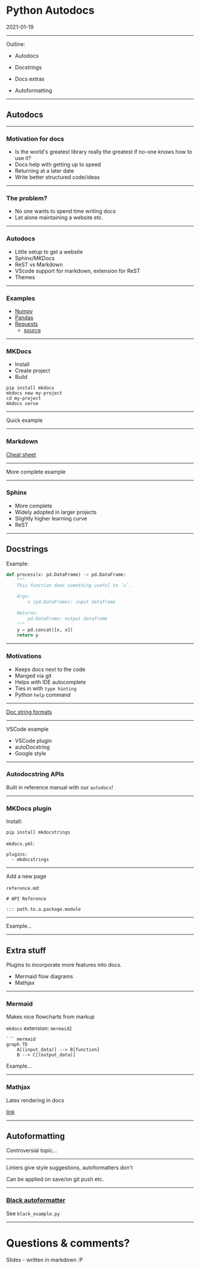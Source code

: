 # Python Autodocs
2021-01-19

----
Outline:

* Autodocs
* Docstrings
* Docs extras

* Autoformatting

---
## Autodocs

----
### Motivation for docs

* Is the world's greatest library really the greatest if no-one knows how to use it?
* Docs help with getting up to speed
* Returning at a later date
* Write better structured code/ideas
----
### The problem?

* No one wants to spend time writing docs
* Let alone maintaining a website etc.

----
### Autodocs

* Little setup to get a website
* Sphinx/MKDocs
* ReST vs Markdown
* VScode support for markdown, extension for ReST
* Themes
----
### Examples

* [Numpy](https://numpy.org/doc/stable/)
* [Pandas](https://github.com/pandas-dev/pandas/tree/master/doc)
* [Requests](https://requests.readthedocs.io/en/master/)
  * [source](https://raw.githubusercontent.com/psf/requests/master/docs/index.rst)

----
### MKDocs

* Install
* Create project
* Build

```
pip install mkdocs
mkdocs new my-project
cd my-project
mkdocs serve
```
----

Quick example

----

### Markdown
[Cheat sheet](https://github.com/adam-p/markdown-here/wiki/Markdown-Cheatsheet)

----

More complete example

----
### Sphinx

* More complete
* Widely adopted in larger projects
* Slightly higher learning curve
* ReST

---
## Docstrings

Example:
```python
def process(x: pd.DataFrame) -> pd.DataFrame:
    """
    This function does something useful to `x`.

    Args:
        x (pd.DataFrame): input dataframe
    
    Returns:
        pd.DataFrame: output dataframe
    """
    y = pd.concat([x, x])
    return y
```

----
### Motivations
* Keeps docs next to the code
* Manged via git
* Helps with IDE autocomplete
* Ties in with `type hinting`
* Python `help` command

----

[Doc string formats](https://realpython.com/documenting-python-code/#google-docstrings-example)

----

VSCode example

* VSCode plugin
* autoDocstring
* Google style

---
### Autodocstring APIs

Built in reference manual with our `autodocs`!

----
### MKDocs plugin

Install:
```
pip install mkdocstrings
```
`mkdocs.yml`:
```
plugins:
  - mkdocstrings
```

----
Add a new page

`reference.md`:
```
# API Reference

::: path.to.a.package.module
```

----

Example...

---

## Extra stuff

Plugins to incorporate more features into docs.
* Mermaid flow diagrams
* Mathjax

----
### Mermaid
Makes nice flowcharts from markup

`mkdocs` extension: `mermaid2`

```
``` mermaid
graph TD
    A[(input_data)] --> B[function]
    B --> C[(output_data)]
```

Example...

----
### Mathjax
Latex rendering in docs

[link](https://squidfunk.github.io/mkdocs-material/reference/mathjax/)

---

## Autoformatting

Controversial topic...

----
Linters give style suggestions, autoformatters don't

Can be applied on save/on git push etc.

----

### [Black autoformatter](https://github.com/psf/black)

See `black_example.py`

---

# Questions & comments?

Slides - written in markdown :P
